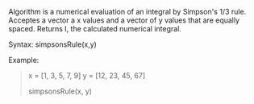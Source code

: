 Algorithm is a numerical evaluation of an integral by Simpson's 1/3 rule. Acceptes a vector a x values and a vector of y values that are equally 
spaced. Returns I, the calculated numerical integral.

Syntax: simpsonsRule(x,y)

Example:
> x = [1, 3, 5, 7, 9]
> y = [12, 23, 45, 67]
>
> simpsonsRule(x, y)

